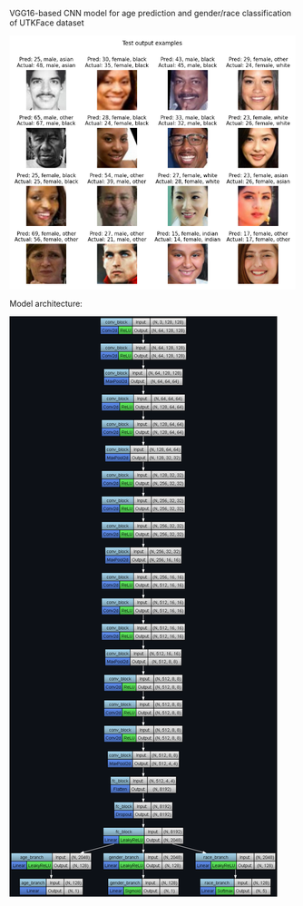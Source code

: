 VGG16-based CNN model for age prediction and gender/race classification of UTKFace dataset

![](output_examples.png)

Model architecture:

![](model_architecture.png)
